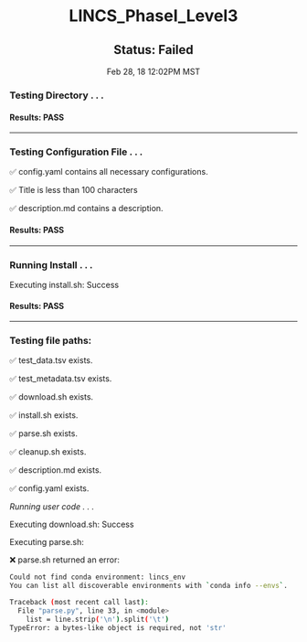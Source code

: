 <h1><center>LINCS_PhaseI_Level3</center></h1>
<h2><center> Status: Failed </center></h2>
<center>Feb 28, 18 12:02PM MST</center>


### Testing Directory . . .

#### Results: PASS
---
### Testing Configuration File . . .

&#9989;	config.yaml contains all necessary configurations.

&#9989;	Title is less than 100 characters

&#9989;	description.md contains a description.

#### Results: PASS
---
### Running Install . . .

Executing install.sh: Success

#### Results: PASS
---

### Testing file paths:

&#9989;	test_data.tsv exists.

&#9989;	test_metadata.tsv exists.

&#9989;	download.sh exists.

&#9989;	install.sh exists.

&#9989;	parse.sh exists.

&#9989;	cleanup.sh exists.

&#9989;	description.md exists.

&#9989;	config.yaml exists.

*Running user code . . .*

Executing download.sh: Success

Executing parse.sh: 

&#10060;	parse.sh returned an error:
~~~bash
Could not find conda environment: lincs_env
You can list all discoverable environments with `conda info --envs`.

Traceback (most recent call last):
  File "parse.py", line 33, in <module>
    list = line.strip('\n').split('\t')
TypeError: a bytes-like object is required, not 'str'
~~~

